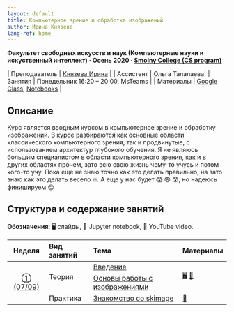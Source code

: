 ```yaml
---
layout: default
title: Компьютерное зрение и обработка изображений
author: Ирина Князева
lang-ref: home
---
```


**Факультет свободных искусств и наук (Компьютерные науки и искуственный интеллект) · Осень 2020 · [Smolny College (CS program)](https://artesliberales.spbu.ru/en/education/bakalavariat/computer-science-and-artificial-intelligence)**

| Преподаватель | [Князева Ирина](https://artesliberales.spbu.ru/ru/faculty/personalii/knyazeva ) |
| Ассистент | Ольга Талалаева| 
| Занятия   | Понедельник 16:20 – 20:00,  MsTeams |
| Материалы   | [Google Class](https://classroom.google.com/c/MTUyOTU1MDM5Mjcz), [Notebooks](https://github.com/iknyazeva/CV2020/tree/master/assignments) |


## Описание

Курс является вводным курсом в компьютерное зрение и обработку изображений. В курсе разбираются как основные области классического компьютерного зрения, так и продвинутые, с использованием архитектур глубокого обучения. Я не являюсь большим специалистом в области компьютерного зрения, как и в других областях прочем, зато всю свою жизнь чему-то учусь и потом кого-то учу. Пока еще не знаю точно как это делать правильно, на зато знаю как это делать весело :fire:. А еще у нас будет :scream: :fearful: :cold_sweat:, но надеюсь финишируем :relieved:

## Структура и содержание занятий

**Обозначения**: 🖥 слайды, 📓 Jupyter notebook, 🎥 YouTube video.


<table>
<!-- =============================== HEADER ================================ -->
  <thead>
    <tr>
      <th>Неделя </th>
      <th align="left">Вид занятий</th>
      <th align="left">Тема</th>
      <th align="left">Материалы</th>
    </tr>
  </thead>
  <tbody>
<!-- =============================== WEEK 1 ================================ -->
    <tr>
      <td rowspan="3" align="center"><a href="week01/01">① (07/09)</a></td>
      <td rowspan="2">Теория</td>
      <td><a href="week01/01-1">Введение</a></td>
      <td rowspan="2">
        <a href="https://www.vision.rwth-aachen.de/media/course/SS/2019/computer-vision/cv19-part01-intro.pdf">🖥️</a>
        <a href="https://youtu.be/8jXIAWg_yHU">🎥</a>
      </td>
    </tr>
    <tr><td><a href="week01/01-2">  Основы работы с изображениями</a></td></tr>
    <tr>
      <td rowspan="1">Практика</td>
      <td><a href="en/week01/01-3">Знакомство со skimage</a></td>
      <td>
        <a href="https://colab.research.google.com/drive/1NvvoV3s7pKfNFGFqIYiejokziGfUXNME?usp=sharing">📓</a>
      </td>
    </tr>
  </tbody>
</table>
